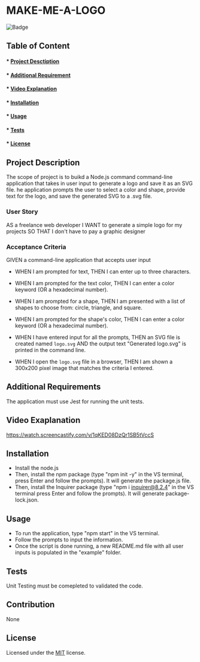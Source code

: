 # MAKE-ME-A-LOGO

![Badge](https://img.shields.io/badge/license-MIT-green?style=plastic&logo=appveyor)

## Table of Content
#### * [Project Desctiption](#description)
#### * [Additional Requirement](#requirements)
#### * [Video Explanation](#video)
#### * [Installation](#installation)
#### * [Usage](#usage)
#### * [Tests](#tests)
#### * [License](#license)

## Project Description
The scope of project is to buikd a Node.js command command-line application that takes in user input to generate a logo and save it as an SVG file. he application prompts the user to select a color and shape, provide text for the logo, and save the generated SVG to a .svg file.

### User Story
AS a freelance web developer
I WANT to generate a simple logo for my projects
SO THAT I don't have to pay a graphic designer

### Acceptance Criteria
GIVEN a command-line application that accepts user input

- WHEN I am prompted for text, THEN I can enter up to three characters.

- WHEN I am prompted for the text color, THEN I can enter a color keyword (OR a hexadecimal number).

- WHEN I am prompted for a shape, THEN I am presented with a list of shapes to choose from: circle, triangle, and square.

- WHEN I am prompted for the shape's color, THEN I can enter a color keyword (OR a hexadecimal number).

- WHEN I have entered input for all the prompts, THEN an SVG file is created named `logo.svg` AND the output text "Generated logo.svg" is printed in the command line.

- WHEN I open the `logo.svg` file in a browser, THEN I am shown a 300x200 pixel image that matches the criteria I entered. 

## Additional Requirements
The application must use Jest for running the unit tests. 

## Video Exaplanation
https://watch.screencastify.com/v/1qKED08DzQr1SB5tVccS


## Installation
- Install the node.js 
- Then, install the npm package (type "npm init -y" in the VS terminal, press Enter and follow the prompts). It will generate the package.js file. 
- Then, install the Inquirer package (type "npm i inquirer@8.2.4" in the VS terminal press Enter and follow the prompts). It will generate package-lock.json.


## Usage
- To run the application, type "npm start" in the VS terminal. 
- Follow the prompts to input the information.
- Once the script is done running, a new README.md file with all user inputs is populated in the "example" folder. 


## Tests
Unit Testing must be comepleted to validated the code. 

## Contribution
None

## License
Licensed under the [MIT](https://choosealicense.com/licenses/mit/) license.

  
